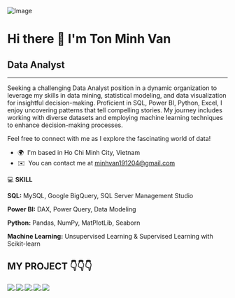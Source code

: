 ![Image](https://github.com/user-attachments/assets/8649fc1e-820e-4d43-b2dd-76541e81ba9f)

# Hi there 👋 I'm Ton Minh Van
## Data Analyst
------------

Seeking a challenging Data Analyst position in a dynamic organization to leverage my skills in data mining, statistical modeling, and data visualization for insightful decision-making. Proficient in SQL, Power BI, Python, Excel, I enjoy uncovering patterns that tell compelling stories. My journey includes working with diverse datasets and employing machine learning techniques to enhance decision-making processes.

Feel free to connect with me as I explore the fascinating world of data!


*   🌍  I'm based in Ho Chi Minh City, Vietnam
*   ✉️  You can contact me at [minhvan191204@gmail.com](mailto:minhvan191204@gmail.com)

💻 **SKILL**
    
**SQL:** MySQL, Google BigQuery, SQL Server Management Studio
    
**Power BI:** DAX, Power Query, Data Modeling
    
**Python:** Pandas, NumPy, MatPlotLib, Seaborn
    
**Machine Learning:** Unsupervised Learning & Supervised Learning with Scikit-learn

## **MY PROJECT** 👇👇👇

<a href="https://github.com/Tonminhvan1912/SQL-Unraveling-E-commerce-Insights/">
  <img align="center" src="https://github-readme-stats.vercel.app/api/pin/?username=Tonminhvan1912&repo=SQL-Unraveling-E-commerce-Insights&theme=omni" />
</a>

<a href="https://github.com/Tonminhvan1912/SQL-Explore-Bicycle-Manufacturer-Dataset/">
  <img align="center" src="https://github-readme-stats.vercel.app/api/pin/?username=Tonminhvan1912&repo=SQL-Explore-Bicycle-Manufacturer-Dataset&theme=omni" />
</a>

<a href="https://github.com/Tonminhvan1912/Power-BI-Superstore-Sales-Performance-and-Strategic-Expansion/">
  <img align="center" src="https://github-readme-stats.vercel.app/api/pin/?username=Tonminhvan1912&repo=Power-BI-Superstore-Sales-Performance-and-Strategic-Expansion&theme=radical" />
</a>

<a href="https://github.com/Tonminhvan1912/Python-RFM-Analysis-Driving-Customer-Retention-Strategies/">
  <img align="center" src="https://github-readme-stats.vercel.app/api/pin/?username=Tonminhvan1912&repo=Python-RFM-Analysis-Driving-Customer-Retention-Strategies&theme=neon" />
</a>

<a href="https://github.com/Tonminhvan1912/Machine-Learning-AB-Testing-for-Customer-Conversion-Rates-on-E-commerce-Platforms/">
  <img align="center" src="https://github-readme-stats.vercel.app/api/pin/?username=Tonminhvan1912&repo=Machine-Learning-AB-Testing-for-Customer-Conversion-Rates-on-E-commerce-Platforms&theme=synthwave" />
</a>
